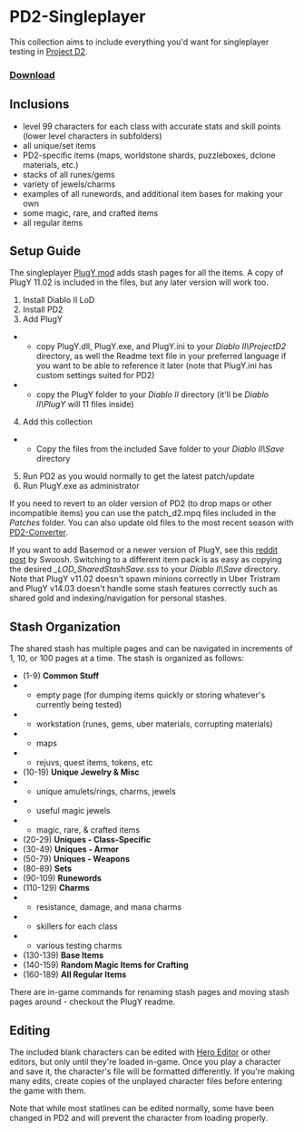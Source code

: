# PD2-Singleplayer
This collection aims to include everything you'd want for singleplayer testing in [Project D2](https://www.projectdiablo2.com/).

### [Download](https://github.com/BetweenWalls/PD2-Singleplayer/archive/main.zip)

## Inclusions
* level 99 characters for each class with accurate stats and skill points (lower level characters in subfolders)
* all unique/set items
* PD2-specific items (maps, worldstone shards, puzzleboxes, dclone materials, etc.)
* stacks of all runes/gems
* variety of jewels/charms
* examples of all runewords, and additional item bases for making your own
* some magic, rare, and crafted items
* all regular items

## Setup Guide
The singleplayer [PlugY mod](http://plugy.free.fr/) adds stash pages for all the items. A copy of PlugY 11.02 is included in the files, but any later version will work too.

1. Install Diablo II LoD
2. Install PD2
3. Add PlugY
* * copy PlugY.dll, PlugY.exe, and PlugY.ini to your *Diablo II\ProjectD2* directory, as well the Readme text file in your preferred language if you want to be able to reference it later (note that PlugY.ini has custom settings suited for PD2)
* * copy the PlugY folder to your *Diablo II* directory (it'll be *Diablo II\PlugY* will 11 files inside)
4. Add this collection
* * Copy the files from the included Save folder to your *Diablo II\Save* directory
5. Run PD2 as you would normally to get the latest patch/update
6. Run PlugY.exe as administrator

If you need to revert to an older version of PD2 (to drop maps or other incompatible items) you can use the patch_d2.mpq files included in the *Patches* folder. You can also update old files to the most recent season with [PD2-Converter](https://github.com/BetweenWalls/PD2-Converter#simple-characterstash-converter-for-pd2).

If you want to add Basemod or a newer version of PlugY, see this [reddit post](https://www.reddit.com/r/ProjectDiablo2/comments/otnk61/season_3_single_player_plugybasemod_item_pack/) by Swoosh. Switching to a different item pack is as easy as copying the desired *_LOD_SharedStashSave.sss* to your *Diablo II\Save* directory. Note that PlugY v11.02 doesn't spawn minions correctly in Uber Tristram and PlugY v14.03 doesn't handle some stash features correctly such as shared gold and indexing/navigation for personal stashes.

## Stash Organization
The shared stash has multiple pages and can be navigated in increments of 1, 10, or 100 pages at a time. The stash is organized as follows:

* (1-9) **Common Stuff**
* * empty page (for dumping items quickly or storing whatever's currently being tested)
* * workstation (runes, gems, uber materials, corrupting materials)
* * maps
* * rejuvs, quest items, tokens, etc
* (10-19) **Unique Jewelry & Misc**
* * unique amulets/rings, charms, jewels
* * useful magic jewels
* * magic, rare, & crafted items
* (20-29) **Uniques - Class-Specific**
* (30-49) **Uniques - Armor**
* (50-79) **Uniques - Weapons**
* (80-89) **Sets**
* (90-109) **Runewords**
* (110-129) **Charms**
* * resistance, damage, and mana charms
* * skillers for each class
* * various testing charms
* (130-139) **Base Items**
* (140-159) **Random Magic Items for Crafting**
* (160-189) **All Regular Items**

There are in-game commands for renaming stash pages and moving stash pages around - checkout the PlugY readme.

## Editing
The included blank characters can be edited with [Hero Editor](https://www.moddb.com/games/diablo-2-lod/downloads/hero-editor-v-104) or other editors, but only until they're loaded in-game. Once you play a character and save it, the character's file will be formatted differently. If you're making many edits, create copies of the unplayed character files before entering the game with them.

Note that while most statlines can be edited normally, some have been changed in PD2 and will prevent the character from loading properly.

<!-- Notes
Some generated rare/crafted items have incorrect required levels
Some generated runeword item bases are missing certain stats, such as 10-50% FCR for staves
Some generated item bases may have incorrect armor values - they should be verified

Missing items:
* Ethereal versions of certain skill-specific items (Spirit Keeper, Ormus' Robes, Spirit Ward)
* Examples of popular low-level dueling (LLD) charms and other items
* Unique/Set items with variable inventory graphics - Rings, Amulets, Rainbow Facets, Gheed's Fortune
* Some useful item bases, especially elite ethereal weapons such as Legend Sword
* More examples of item bases with different pointmods, or Amazon weapons with +3 skills
* More examples of useful magic items such as +3 skill amulets, +6 Amazon javelins, +6 pointmod items, or even vanilla classics like JMoD
-->
